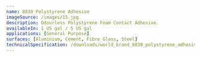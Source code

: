 ```yaml
---
name: 8830 Polystyrene Adhesive
imageSource: /images/15.jpg
description: Odourless Polystyrene Foam Contact Adhesive.
availableIn: 1 US gal / 5 US gal
applications: [General Purpose]
surfaces: [Aluminium, Cement, Fibre Glass, Steel]
technicalSpecification: /downloads/world_brand_8830_polystyrene_adhesive.pdf
---
```


